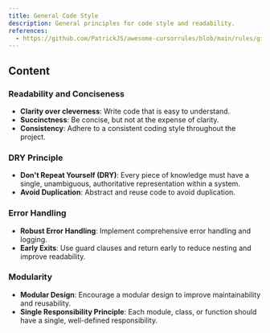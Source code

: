 ```yaml
---
title: General Code Style
description: General principles for code style and readability.
references:
  - https://github.com/PatrickJS/awesome-cursorrules/blob/main/rules/github-cursorrules-prompt-file-instructions/general-code-style-and-readability.mdc
---
```


## Content

### Readability and Conciseness

- **Clarity over cleverness**: Write code that is easy to understand.
- **Succinctness**: Be concise, but not at the expense of clarity.
- **Consistency**: Adhere to a consistent coding style throughout the project.

### DRY Principle

- **Don't Repeat Yourself (DRY)**: Every piece of knowledge must have a single, unambiguous, authoritative representation within a system.
- **Avoid Duplication**: Abstract and reuse code to avoid duplication.

### Error Handling

- **Robust Error Handling**: Implement comprehensive error handling and logging.
- **Early Exits**: Use guard clauses and return early to reduce nesting and improve readability.

### Modularity

- **Modular Design**: Encourage a modular design to improve maintainability and reusability.
- **Single Responsibility Principle**: Each module, class, or function should have a single, well-defined responsibility.
